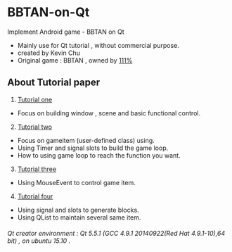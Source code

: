 # BBTAN-on-Qt
Implement Android game - BBTAN on Qt
* Mainly use for Qt tutorial , without commercial purpose.
* created by Kevin Chu
* Original game : BBTAN , owned by [111%](https://play.google.com/store/apps/dev?id=7769366979601471884&hl=zh_TW)

## About Tutorial paper
1. [Tutorial one](https://paper.dropbox.com/doc/Qt-How-to-make-BBTAN-on-Qt-1-B1wm7QzlR7zeI5u7nFCk6)
  * Focus on building window , scene and basic functional control.
2. [Tutorial two](https://paper.dropbox.com/doc/Qt-How-to-make-BBTAN-on-Qt-2-kv6zS0urVCMruNzIcFici)
  * Focus on gameitem (user-defined class) using.
  * Using Timer and signal slots to build the game loop.
  * How to using game loop to reach the function you want.
3. [Tutorial three](https://paper.dropbox.com/doc/Qt-How-to-make-BBTAN-on-Qt3-wlBB8Wg7jVUkSKvjKuFM5)
  * Using MouseEvent to control game item.
4. [Tutorial four](https://paper.dropbox.com/doc/Qt-How-to-make-BBTAN-on-Qt4-KZYFf1bpPSdFde8X2mdqm)
  * Using signal and slots to generate blocks.
  * Using QList to maintain several same item.

###### Qt creator environment : Qt 5.5.1 (GCC 4.9.1 20140922(Red Hat 4.9.1-10),64 bit) , on ubuntu 15.10 .
